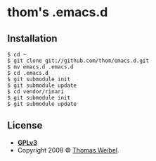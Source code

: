 # thom's .emacs.d

## Installation

```
$ cd ~
$ git clone git://github.com/thom/emacs.d.git
$ mv emacs.d .emacs.d
$ cd .emacs.d
$ git submodule init
$ git submodule update
$ cd vendor/rinari
$ git submodule init
$ git submodule update
```

## License

- **[GPLv3](http://www.gnu.org/licenses/gpl-3.0.txt)**
- Copyright 2008 © <a href="https://github.com/thom" target="_blank">Thomas Weibel</a>.
